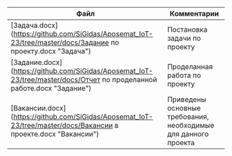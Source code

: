 | Файл           | Комментарии      |
|----------------|------------------|
| [Задача.docx](https://github.com/SiGidas/Aposemat_IoT-23/tree/master/docs/Задание по проекту.docx "Задача")       |  Постановка задачи по проекту
| [Задание.docx](https://github.com/SiGidas/Aposemat_IoT-23/tree/master/docs/Отчет по проделанной работе.docx "Задание")        | Проделанная работа по проекту |
|[Вакансии.docx](https://github.com/SiGidas/Aposemat_IoT-23/tree/master/docs/Вакансии в проекте.docx "Вакансии")        | Приведены основные требования, необходимые для данного проекта |